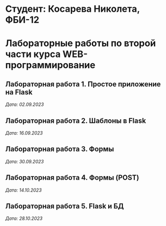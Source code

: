 # Студент: Косарева Николета, ФБИ-12

# Лабораторные работы по второй части курса WEB-программирование

## Лабораторная работа 1. Простое приложение на Flask

*Дата: 02.09.2023*

## Лабораторная работа 2. Шаблоны в Flask

*Дата: 16.09.2023*

## Лабораторная работа 3. Формы

*Дата: 30.09.2023*

## Лабораторная работа 4. Формы (POST)

*Дата: 14.10.2023*


## Лабораторная работа 5. Flask и БД

*Дата: 28.10.2023*
